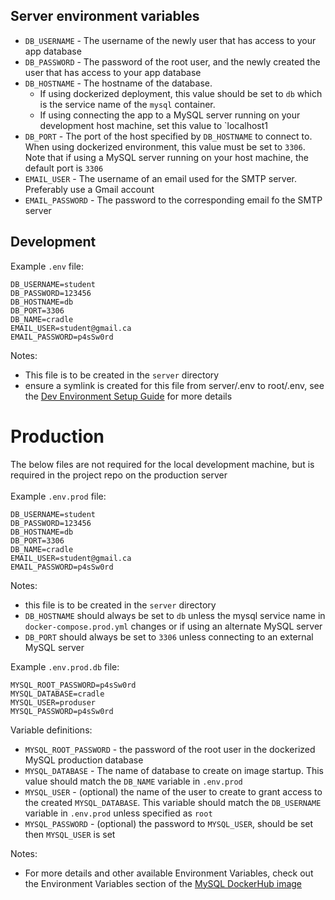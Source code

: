 ## Server environment variables

* `DB_USERNAME` - The username of the newly user that has access to your app database
* `DB_PASSWORD` - The password of the root user, and the newly created the user that has access to your app database
* `DB_HOSTNAME` - The hostname of the database. 
  - If using dockerized deployment, this value should be set to `db` which is the service name of the `mysql` container. 
  - If using connecting the app to a MySQL server running on your development host machine, set this value to `localhost1
* `DB_PORT` - The port of the host specified by `DB_HOSTNAME` to connect to. When using dockerized environment, this value must be set to `3306`. Note that if using a MySQL server running on your host machine, the default port is `3306`
* `EMAIL_USER` - The username of an email used for the SMTP server. Preferably use a Gmail account
* `EMAIL_PASSWORD` - The password to the corresponding email fo the SMTP server

## Development
Example `.env` file:
```
DB_USERNAME=student
DB_PASSWORD=123456
DB_HOSTNAME=db
DB_PORT=3306
DB_NAME=cradle
EMAIL_USER=student@gmail.ca
EMAIL_PASSWORD=p4sSw0rd
```
Notes: 
- This file is to be created in the `server` directory
- ensure a symlink is created for this file from server/.env to root/.env, see the [Dev Environment Setup Guide](https://csil-git1.cs.surrey.sfu.ca/415-cradle/cradle-platform/-/wikis/New-Dev-Environment-Setup-Guide#2-set-up-environment-variables) for more details

# Production
The below files are not required for the local development machine, but is required in the project repo on the production server <br><br>
Example `.env.prod` file:
```
DB_USERNAME=student
DB_PASSWORD=123456
DB_HOSTNAME=db
DB_PORT=3306
DB_NAME=cradle
EMAIL_USER=student@gmail.ca
EMAIL_PASSWORD=p4sSw0rd
```
Notes: 
- this file is to be created in the `server` directory
- `DB_HOSTNAME` should always be set to `db` unless the mysql service name in `docker-compose.prod.yml` changes or if using an alternate MySQL server
- `DB_PORT` should always be set to `3306` unless connecting to an external MySQL server

Example `.env.prod.db` file:
```
MYSQL_ROOT_PASSWORD=p4sSw0rd
MYSQL_DATABASE=cradle
MYSQL_USER=produser
MYSQL_PASSWORD=p4sSw0rd
```

Variable definitions:
- `MYSQL_ROOT_PASSWORD` - the password of the root user in the dockerized MySQL production database
- `MYSQL_DATABASE` - The name of database to create on image startup. This value should match the `DB_NAME` variable in `.env.prod`
- `MYSQL_USER` - (optional) the name of the user to create to grant access to the created `MYSQL_DATABASE`. This variable should match the `DB_USERNAME` variable in `.env.prod` unless specified as `root`
- `MYSQL_PASSWORD` - (optional) the password to `MYSQL_USER`, should be set then `MYSQL_USER` is set

Notes: 
- For more details and other available Environment Variables, check out the Environment Variables section of the [MySQL DockerHub image](https://hub.docker.com/_/mysql)